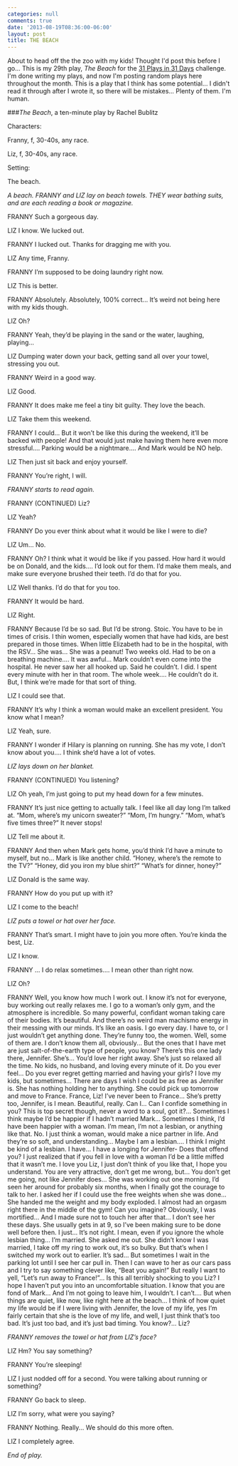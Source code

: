 ```yaml
---
categories: null
comments: true
date: '2013-08-19T08:36:00-06:00'
layout: post
title: THE BEACH
---
```


About to head off the the zoo with my kids! Thought I'd post this before I go... This is my 29th play, *The Beach* for the [31 Plays in 31 Days](http://31plays31days.com/) challenge. I'm done writing my plays, and now I'm posting random plays here throughout the month. This is a play that I think has some potential... I didn't read it through after I wrote it, so there will be mistakes... Plenty of them. I'm human.

###*The Beach*, a ten-minute play by Rachel Bublitz

Characters:

Franny, f, 30-40s, any race.

Liz, f, 30-40s, any race.

Setting:

The beach.


*A beach. FRANNY and LIZ lay on beach towels. THEY wear bathing suits, and are each reading a book or magazine.*

FRANNY
Such a gorgeous day.

LIZ
I know. We lucked out.

FRANNY
I lucked out. Thanks for dragging me with you.

LIZ
Any time, Franny.

FRANNY
I’m supposed to be doing laundry right now.

LIZ
This is better.

FRANNY
Absolutely. Absolutely, 100% correct... It’s weird not being here with my kids though.

LIZ
Oh?

FRANNY
Yeah, they’d be playing in the sand or the water, laughing, playing...

LIZ
Dumping water down your back, getting sand all over your towel, stressing you out.

FRANNY
Weird in a good way.

LIZ
Good.

FRANNY
It does make me feel a tiny bit guilty. They love the beach.

LIZ
Take them this weekend.

FRANNY
I could... But it won’t be like this during the weekend, it’ll be backed with people! And that would just make having them here even more stressful.... Parking would be a nightmare.... And Mark would be NO help.

LIZ
Then just sit back and enjoy yourself.

FRANNY
You’re right, I will.

*FRANNY starts to read again.*

FRANNY (CONTINUED)
Liz?

LIZ
Yeah?

FRANNY
Do you ever think about what it would be like I were to die?

LIZ
Um... No.

FRANNY
Oh? I think what it would be like if you passed. How hard it would be on Donald, and the kids.... I’d look out for them. I’d make them meals, and make sure everyone brushed their teeth. I’d do that for you.

LIZ
Well thanks. I’d do that for you too.

FRANNY
It would be hard.

LIZ
Right.

FRANNY
Because I’d be so sad. But I’d be strong. Stoic. You have to be in times of crisis. I thin women, especially women that have had kids, are best prepared in those times. When little Elizabeth had to be in the hospital, with the RSV... She was... She was a peanut! Two weeks old. Had to be on a breathing machine.... It was awful... Mark couldn’t even come into the hospital. He never saw her all hooked up. Said he couldn’t. I did. I spent every minute with her in that room. The whole week.... He couldn’t do it. But, I think we’re made for that sort of thing.

LIZ
I could see that.

FRANNY
It’s why I think a woman would make an excellent president. You know what I mean?

LIZ
Yeah, sure.

FRANNY
I wonder if Hilary is planning on running. She has my vote, I don’t know about you.... I think she’d have a lot of votes.

*LIZ lays down on her blanket.*

FRANNY (CONTINUED)
You listening?

LIZ
Oh yeah, I’m just going to put my head down for a few minutes.

FRANNY
It’s just nice getting to actually talk. I feel like all day long I’m talked at. “Mom, where’s my unicorn sweater?” “Mom, I’m hungry.” “Mom, what’s five times three?” It never stops!

LIZ
Tell me about it.

FRANNY
And then when Mark gets home, you’d think I’d have a minute to myself, but no... Mark is like another child. “Honey, where’s the remote to the TV?” “Honey, did you iron my blue shirt?” “What’s for dinner, honey?”

LIZ
Donald is the same way.

FRANNY
How do you put up with it?

LIZ
I come to the beach!

*LIZ puts a towel or hat over her face.*

FRANNY
That’s smart. I might have to join you more often. You’re kinda the best, Liz.

LIZ
I know.

FRANNY
... I do relax sometimes.... I mean other than right now.

LIZ
Oh?

FRANNY
Well, you know how much I work out. I know it’s not for everyone, buy working out really relaxes me. I go to a woman’s only gym, and the atmosphere is incredible. So many powerful, confidant woman taking care of their bodies. It’s beautiful. And there’s no weird man machismo energy in their messing with our minds. It’s like an oasis. I go every day. I have to, or I just wouldn’t get anything done. They’re funny too, the women. Well, some of them are. I don’t know them all, obviously... But the ones that I have met are just salt-of-the-earth type of people, you know? There’s this one lady there, Jennifer. She’s... You’d love her right away. She’s just so relaxed all the time. No kids, no husband, and loving every minute of it. Do you ever feel... Do you ever regret getting married and having your girls? I love my kids, but sometimes... There are days I wish I could be as free as Jennifer is. She has nothing holding her to anything. She could pick up tomorrow and move to France. France, Liz! I’ve never been to France... She’s pretty too, Jennifer, is I mean. Beautiful, really. Can I... Can I confide something in you? This is top secret though, never a word to a soul, got it?... Sometimes I think maybe I’d be happier if I hadn’t married Mark... Sometimes I think, I’d have been happier with a woman. I’m mean, I’m not a lesbian, or anything like that. No. I just think a woman, would make a nice partner in life. And they’re so soft, and understanding... Maybe I am a lesbian.... I think I might be kind of a lesbian. I have... I have a longing for Jennifer- Does that offend you? I just realized that if you fell in love with a woman I’d be a little miffed that it wasn’t me. I love you Liz, I just don’t think of you like that, I hope you understand. You are very attractive, don’t get me wrong, but... You don’t get me going, not like Jennifer does... She was working out one morning, I’d seen her around for probably six months, when I finally got the courage to talk to her. I asked her if I could use the free weights when she was done... She handed me the weight and my body exploded. I almost had an orgasm right there in the middle of the gym! Can you imagine? Obviously, I was mortified... And I made sure not to touch her after that... I don’t see her these days. She usually gets in at 9, so I’ve been making sure to be done well before then. I just... It’s not right. I mean, even if you ignore the whole lesbian thing... I’m married. She asked me out. She didn’t know I was married, I take off my ring to work out, it’s so bulky. But that’s when I switched my work out to earlier. It’s sad... But sometimes I wait in the parking lot until I see her car pull in. Then I can wave to her as our cars pass and I try to say something clever like, “Beat you again!” But really I want to yell, “Let’s run away to France!”... Is this all terribly shocking to you Liz? I hope I haven’t put you into an uncomfortable situation. I know that you are fond of Mark... And I’m not going to leave him, I wouldn’t. I can’t.... But when things are quiet, like now, like right here at the beach... I think of how quiet my life would be if I were living with Jennifer, the love of my life, yes I’m fairly certain that she is the love of my life, and well, I just think that’s too bad. It’s just too bad, and it’s just bad timing. You know?... Liz?

*FRANNY removes the towel or hat from LIZ’s face?*

LIZ
Hm? You say something?

FRANNY
You’re sleeping!

LIZ
I just nodded off for a second. You were talking about running or something?

FRANNY
Go back to sleep.

LIZ
I’m sorry, what were you saying?

FRANNY
Nothing. Really... We should do this more often.

LIZ
I completely agree.

*End of play.*